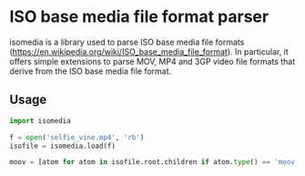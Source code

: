 ISO base media file format parser
=================================

isomedia is a library used to parse ISO base media file formats (https://en.wikipedia.org/wiki/ISO_base_media_file_format). In particular, it offers simple extensions to parse MOV, MP4 and 3GP video file formats that derive from the ISO base media file format.

Usage
-----

```python
import isomedia

f = open('selfie_vine.mp4', 'rb')
isofile = isomedia.load(f)

moov = [atom for atom in isofile.root.children if atom.type() == 'moov']
```
